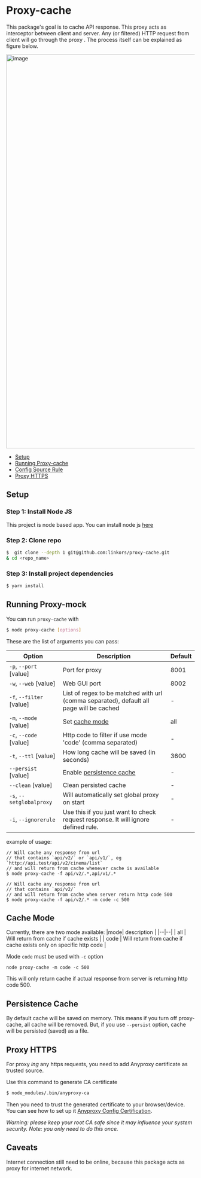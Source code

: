 
# Proxy-cache

This package's goal is to cache API response. This proxy acts as interceptor between client and server. Any (or filtered) HTTP request from client will go through the proxy . The process itself can be explained as figure below.

<img width="1054" alt="image" src="https://user-images.githubusercontent.com/42864780/75757523-18f4d500-5d65-11ea-8343-02ba216d1c1e.png">


- [Setup](#setup)
- [Running Proxy-cache](#running-proxy-cache)
- [Config Source Rule](#config-source-rule)
- [Proxy HTTPS](#proxy-https)

## Setup

### Step 1: Install Node JS

This project is node based app. You can install node js [here](https://nodejs.org/)

### Step 2: Clone repo

```bash
$  git clone --depth 1 git@github.com:linkors/proxy-cache.git
& cd <repo_name>
```

### Step 3: Install project dependencies

```bash
$ yarn install
```


## Running Proxy-mock

You can run `proxy-cache` with 
```bash
$ node proxy-cache [options]
```

These are the list of arguments you can pass:

| Option | Description | Default |
| --- | --- | --- |
| `-p`, `--port` [value] | Port for proxy | 8001 |
| `-w`, `--web` [value] | Web GUI port | 8002 |
| `-f`, `--filter` [value] | List of regex to be matched with url (comma separated), default all page will be cached | - |
| `-m`, `--mode` [value] | Set [cache mode](#cache-mode) | all |
| `-c`, `--code` [value] | Http code to filter if use mode 'code' (comma separated) | - |
| `-t`, `--ttl` [value] | How long cache will be saved (in seconds) | 3600 |
| `--persist` [value] | Enable [persistence cache](#persistence-cache) | - |
| `--clean` [value] | Clean persisted cache | - |
| `-s`, `--setglobalproxy`| Will automatically set global proxy on start | - |
| `-i`, `--ignorerule`| Use this if you just want to check request response. It will ignore defined rule. | - |

example of usage:
```
// Will cache any response from url 
// that contains `api/v2/` or `api/v1/`, eg `http://api.test/api/v2/cinema/list`
// and will return from cache whenever cache is available
$ node proxy-cache -f api/v2/.*,api/v1/.*

// Will cache any response from url 
// that contains `api/v2/`
// and will return from cache when server return http code 500
$ node proxy-cache -f api/v2/.* -m code -c 500 
```


## Cache Mode

Currently, there are two mode available:
|mode| description |
|--|--|
| all | Will return from cache if cache exists |
| code | Will return from cache if cache exists only on specific http code |

Mode `code` must be used with `-c` option

    node proxy-cache -m code -c 500

This  will only return cache if actual response from server is returning  http code 500.

## Persistence Cache

By default cache will be saved on memory. This means if you turn off proxy-cache, all cache will be removed. But, if you use `--persist` option, cache will be persisted (saved) as a file.

## Proxy HTTPS

For proxy _ing_ any https requests, you need to add Anyproxy certificate as trusted source.

Use this command to generate CA certificate
```bash
$ node_modules/.bin/anyproxy-ca
```
Then you need to trust the generated certificate to your browser/device. You can see how to set up it  [Anyproxy Config Certification](http://anyproxy.io/en/#config-certification).

_Warning: please keep your root CA safe since it may influence your system security._
_Note: you only need to do this once._

## Caveats
Internet connection still need to be online, because this package acts as proxy for internet network.

